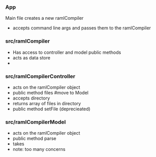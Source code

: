 ### App  
Main file creates a new ramlCompiler  
- accepts command line args and passes them to the ramlCompiler

### src/ramlCompiler
- Has access to controller and model public methods  
- acts as data store
- 

### src/ramlCompilerController
- acts on the ramlCompiler object  
- public method files #move to Model   
 - accepts directory
 - returns array of files in directory
- public method setFile (deprecieated)

### src/ramlCompilerModel
- acts on the ramlCompiler object  
- public method parse  
 - takes
 - note: too many concerns
